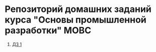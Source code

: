# Репозиторий домашних заданий курса "Основы промышленной разработки" МОВС

1. [ДЗ 1](https://github.com/anomaliyamai/fundamentals_of_software_development/blob/main/hw_1/README.md)
